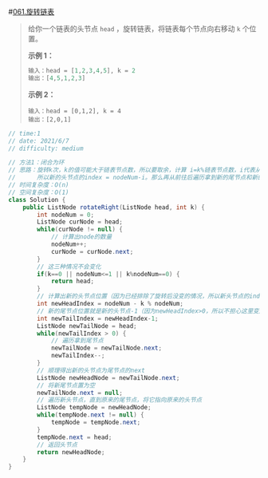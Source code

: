 #[061.旋转链表](https://leetcode-cn.com/problems/rotate-list/)

> 给你一个链表的头节点 `head` ，旋转链表，将链表每个节点向右移动 `k` 个位置。
>
> **示例 1：**
>
> ```java
> 输入：head = [1,2,3,4,5], k = 2
> 输出：[4,5,1,2,3]
> ```
>
> **示例 2：**
>
> ```
> 输入：head = [0,1,2], k = 4
> 输出：[2,0,1]
> ```

```java
// time:1
// date: 2021/6/7
// difficulty: medium	

// 方法1：闭合为环
// 思路：旋转k次，k的值可能大于链表节点数，所以要取余，计算 i=k%链表节点数，i代表从尾节点开始算起的第i个元素为新的头节点
//      所以新的头节点的index = nodeNum-i。那么再从前往后遍历拿到新的尾节点和新的头节点，就可以生成旋转后的链表
// 时间复杂度：O(n)
// 空间复杂度：O(1)
class Solution {
    public ListNode rotateRight(ListNode head, int k) {
        int nodeNum = 0;
        ListNode curNode = head;
        while(curNode != null) {
            // 计算出node的数量
            nodeNum++;
            curNode = curNode.next;
        }
        // 这三种情况不会变化
        if(k==0 || nodeNum<=1 || k%nodeNum==0) {
            return head;
        }
        // 计算出新的头节点位置（因为已经排除了旋转后没变的情况，所以新头节点的index>0）
        int newHeadIndex = nodeNum - k % nodeNum;     
        // 新的尾节点位置就是新的头节点-1（因为newHeadIndex>0，所以不担心这里变成负数）
        int newTailIndex = newHeadIndex-1;
        ListNode newTailNode = head;
        while(newTailIndex > 0) {
            // 遍历拿到尾节点
            newTailNode = newTailNode.next;
            newTailIndex--;
        }
        // 顺理得出新的头节点为尾节点的next
        ListNode newHeadNode = newTailNode.next;
        // 将新尾节点置为空
        newTailNode.next = null;
        // 遍历新头节点，直到原来的尾节点，将它指向原来的头节点
        ListNode tempNode = newHeadNode;
        while(tempNode.next != null) {
            tempNode = tempNode.next;
        }
        tempNode.next = head;
        // 返回头节点
        return newHeadNode;
    }
}
```

